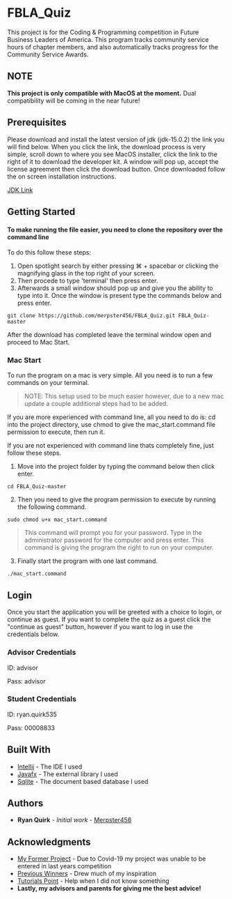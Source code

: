 # FBLA_Quiz

This project is for the Coding & Programming competition in Future Business Leaders of America. This program tracks community service hours of chapter members, and also automatically tracks progress for the Community Service Awards.

## NOTE

**This project is only compatible with MacOS at the moment.**
Dual compatibility will be coming in the near future!

## Prerequisites

Please download and install the latest version of jdk (jdk-15.0.2) the link you will find below.
When you click the link, the download process is very simple, scroll down to where you see MacOS installer, click the link to the right of it to download the developer kit. A window will pop up, accept the license agreement then click the download button. Once downloaded follow the on screen installation instructions.

[JDK Link](https://www.oracle.com/java/technologies/javase-jdk15-downloads.html)

## Getting Started

#### To make running the file easier, you need to clone the repository over the command line

To do this follow these steps:

1. Open spotlight search by either pressing ⌘ + spacebar or clicking the magnifying glass in the top right of your screen.
2. Then procede to type 'terminal' then press enter.
3. Afterwards a small window should pop up and give you the ability to type into it. Once the window is present type the commands below and press enter.

```
git clone https://github.com/merpster456/FBLA_Quiz.git FBLA_Quiz-master
```
After the download has completed leave the terminal window open and proceed to Mac Start.

### Mac Start

To run the program on a mac is very simple. All you need is to run a few commands on your terminal. 

> NOTE: This setup used to be much easier however, due to a new mac update a couple additional steps had to be added.

If you are more experienced with command line, all you need to do is: cd into the project directory, use chmod to give the mac_start.command file permission to execute, then run it.

If you are not experienced with command line thats completely fine, just follow these steps.

1. Move into the project folder by typing the command below then click enter.

```
cd FBLA_Quiz-master
```

2. Then you need to give the program permission to execute by running the following command.
```
sudo chmod u+x mac_start.command
```
>This command will prompt you for your password. Type in the administrator password for the computer and press enter. This command is giving the program the right to run on your computer.

3. Finally start the program with one last command.
```
./mac_start.command
```

## Login

Once you start the application you will be greeted with a choice to login, or continue as guest. If you want to complete the quiz as a guest click the "continue as guest" button, however if you want to log in use the credentials below. 

### Advisor Credentials
ID: advisor

Pass: advisor

### Student Credentials
ID: ryan.quirk535

Pass: 00008833

## Built With

* [Intellij](https://www.jetbrains.com/idea/) - The IDE I used
* [Javafx](https://openjfx.io/) - The external library I used
* [Sqlite](https://sqlite.org/index.html) - The document based database I used

## Authors

* **Ryan Quirk** - *Initial work* - [Merpster456](https://github.com/Merpster456)

## Acknowledgments

* [My Former Project](https://github.com/Merpster456/fbla-coding) - Due to Covid-19 my project was unable to be entered in last years competition
* [Previous Winners](https://github.com/fbla-competitive-events/coding-programming) - Drew much of my inspiration
* [Tutorials Point](https://www.tutorialspoint.com/javafx/index.htm) - Help when I did not know something
* **Lastly, my advisors and parents for giving me the best advice!**

